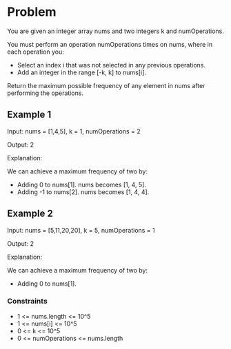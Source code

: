 # Problem

You are given an integer array nums and two integers k and numOperations.

You must perform an operation numOperations times on nums, where in each operation you:

- Select an index i that was not selected in any previous operations.
- Add an integer in the range [-k, k] to nums[i].

Return the maximum possible frequency of any element in nums after performing the operations.

## Example 1

Input: nums = [1,4,5], k = 1, numOperations = 2

Output: 2

Explanation:

We can achieve a maximum frequency of two by:

- Adding 0 to nums[1]. nums becomes [1, 4, 5].
- Adding -1 to nums[2]. nums becomes [1, 4, 4].

## Example 2

Input: nums = [5,11,20,20], k = 5, numOperations = 1

Output: 2

Explanation:

We can achieve a maximum frequency of two by:

- Adding 0 to nums[1].
 
### Constraints

- 1 <= nums.length <= 10^5
- 1 <= nums[i] <= 10^5
- 0 <= k <= 10^5
- 0 <= numOperations <= nums.length
